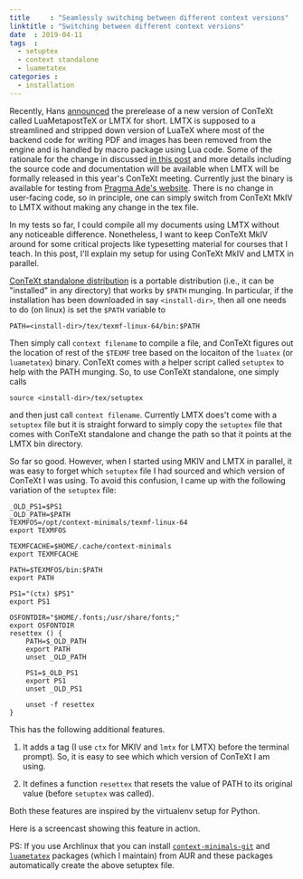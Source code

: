 ```yaml
---
title     : "Seamlessly switching between different context versions"
linktitle : "Switching between different context versions"
date  : 2019-04-11
tags  :
  - setuptex
  - context standalone
  - luametatex
categories :
  - installation
---
```


Recently, Hans
[announced](https://www.mail-archive.com/ntg-context@ntg.nl/msg90783.html) the
prerelease of a new version of ConTeXt called LuaMetapostTeX or LMTX for short.
LMTX is supposed to a streamlined and stripped down version of LuaTeX where
most of the backend code for writing PDF and images has been removed from the
engine and is handled by macro package using Lua code. Some of the rationale
for the change in discussed [in this
post](https://www.mail-archive.com/ntg-context@ntg.nl/msg90917.html) and more
details including the source code and documentation will be available when
LMTX will be formally released in this year's ConTeXt meeting. Currently just
the binary is available for testing from [Pragma Ade's
website](http://www.pragma-ade.nl/install.htm). There is no change in
user-facing code, so in principle, one can simply switch from ConTeXt MkIV to
LMTX without making any change in the tex file. 

In my tests so far, I could compile all my documents using LMTX without any
noticeable difference. Nonetheless, I want to keep ConTeXt MkIV around for
some critical projects like typesetting material for courses that I teach.
In this post, I'll explain my setup for using ConTeXt MkIV and LMTX in
parallel.

<!--more-->

[ConTeXt standalone
distribution](https://wiki.contextgarden.net/ConTeXt_Standalone) is a portable
distribution (i.e., it can be "installed" in any directory) that works by
`$PATH` munging. In particular, if the installation has been downloaded in say
`<install-dir>`, then all one needs to do (on linux) is set the `$PATH` variable to

```
PATH=<install-dir>/tex/texmf-linux-64/bin:$PATH
```

Then simply call `context filename` to compile a file, and ConTeXt figures out the
location of rest of the `$TEXMF` tree based on the locaiton of the `luatex`
(or `luametatex`) binary. ConTeXt comes with a helper script called `setuptex`
to help with the PATH munging. So, to use ConTeXt standalone, one simply calls

```
source <install-dir>/tex/setuptex
```

and then just call `context filename`. Currently LMTX does't come with a
`setuptex` file but it is straight forward to simply copy the `setuptex` file
that comes with ConTeXt standalone and change the path so that it points at
the LMTX bin directory. 

So far so good. However, when I started using MKIV and LMTX in parallel, it
was easy to forget which `setuptex` file I had sourced and which version of
ConTeXt I was using. To avoid this confusion, I came up with the following
variation of the `setuptex` file:

```
_OLD_PS1=$PS1
_OLD_PATH=$PATH
TEXMFOS=/opt/context-minimals/texmf-linux-64
export TEXMFOS

TEXMFCACHE=$HOME/.cache/context-minimals
export TEXMFCACHE

PATH=$TEXMFOS/bin:$PATH
export PATH

PS1="(ctx) $PS1"
export PS1

OSFONTDIR="$HOME/.fonts;/usr/share/fonts;" 
export OSFONTDIR
resettex () {
    PATH=$_OLD_PATH
    export PATH
    unset _OLD_PATH
    
    PS1=$_OLD_PS1
    export PS1
    unset _OLD_PS1
    
    unset -f resettex
}
```

This has the following additional features. 

1. It adds a tag (I use `ctx` for MKIV and `lmtx` for LMTX) before the
   terminal prompt). So, it is easy to see which which version of ConTeXt I am
   using.

2. It defines a function `resettex` that resets the value of PATH to its
   original value (before `setuptex` was called). 

Both these features are inspired by the virtualenv setup for Python. 

Here is a screencast showing this feature in action.

<link rel="stylesheet" type="text/css" href="/context-blog/css/asciinema-player.css" />
 

<asciinema-player src="setuptex-ascii.cast" cols=84 rows=42 speed=2.5 poster="npt:0:1" theme="monokai"></asciinema-player>

PS: If you use Archlinux that you can install [`context-minimals-git`][context]
and [`luametatex`][lmtx] packages (which I maintain) from AUR and these
packages automatically create the above setuptex file.

<script src="/context-blog/js/asciinema-player.js"></script>

[lmtx]: https://aur.archlinux.org/packages/luametatex/
[context]: https://aur.archlinux.org/packages/context-minimals-git/
